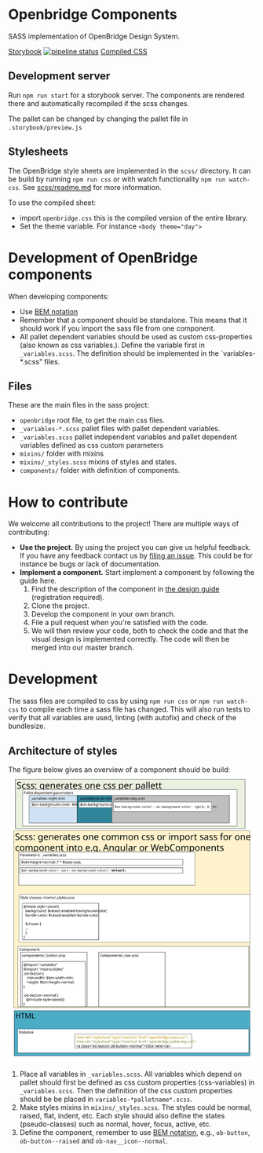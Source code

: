 # Openbridge Components

SASS implementation of OpenBridge Design System.  

[Storybook](https://openbridge.gitlab.io/openbridge-components/storybook)
[![pipeline status](https://gitlab.com/openbridge/openbridge-components/badges/master/pipeline.svg)](https://gitlab.com/openbridge/openbridge-components/commits/master)
[Compiled CSS](https://gitlab.com/openbridge/openbridge-components/-/jobs/artifacts/master/browse/dist/css?job=build)
## Development server

Run `npm run start` for a storybook server. The components are rendered there and automatically recompiled if the scss changes.

The pallet can be changed by changing the pallet file in `.storybook/preview.js`

## Stylesheets
The OpenBridge style sheets are implemented in the `scss/` directory. It can be build by running `npm run css` or with watch functionality `npm run watch-css`.
See [scss/readme.md](scss/readme.md) for more information.

To use the compiled sheet:
- import `openbridge.css` this is the compiled version of the entire library.
- Set the theme variable. For instance `<body theme="day">`


# Development of OpenBridge components
When developing components:
- Use [BEM notation](http://getbem.com/introduction/)
- Remember that a component should be standalone. This means that it should work if you import the sass file from one component.
- All pallet dependent variables should be used as custom css-properties (also known as css variables.). 
    Define the variable first in `_variables.scss`. The definition should be implemented in the `variables-*.scss" files.

## Files
These are the main files in the sass project:
- `openbridge` root file, to get the main css files.
- `_variables-*.scss` pallet files with pallet dependent variables.
- `_variables.scss` pallet independent variables and pallet dependent variables defined as css custom parameters
- `mixins/` folder with mixins
- `mixins/_styles.scss` mixins of styles and states.
- `components/` folder with definition of components.

# How to contribute
We welcome all contributions to the project! There are multiple ways of contributing:

- **Use the project.** By using the project you can give us helpful feedback. 
If you have any feedback contact us by [filing an issue](https://gitlab.com/openbridge/openbridge-components/-/issues/new).
This could be for instance be bugs or lack of documentation.
- **Implement a component.** Start implement a component by following the guide here. 
   1. Find the description of the component in [the design guide](https://openbridge-ds.webflow.io/) (registration required).
   2. Clone the project.
   3. Develop the component in your own branch.
   4. File a pull request when you're satisfied with the code.
   5. We will then review your code, both to check the code and that the visual design is implemented correctly.
        The code will then be merged into our master branch.
 

# Development
The sass files are compiled to css by using `npm run css` or `npm run watch-css` to compile each time a sass file has changed.
This will also run tests to verify that all variables are used, linting (with autofix) and check of the bundlesize.

## Architecture of styles
The figure below gives an overview of a component should be build:
![Architecture of style](./doc/OpenBridgeSass.svg)
1. Place all variables in `_variables.scss`. 
    All variables which depend on pallet should first be defined as css custom properties (css-variables) in `_variables.scss`.
    Then the definition of the css custom properties should be be placed in `variables-*palletname*.scss`.
2. Make styles mixins in `mixins/_styles.scss`. The styles could be normal, raised, flat, indent, etc. Each style should also define the states (pseudo-classes) such as normal, hover, focus, active, etc.
3. Define the component, remember to use [BEM notation](http://getbem.com/introduction/), 
    e.g., `ob-button`, `ob-button--raised` and `ob-nav__icon--normal`.
